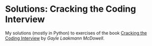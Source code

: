 # Solutions: Cracking the Coding Interview
My solutions (mostly in Python) to exercises of the book [Cracking the Coding Interview](https://www.crackingthecodinginterview.com) by *Gayle Laakmann McDowell*.